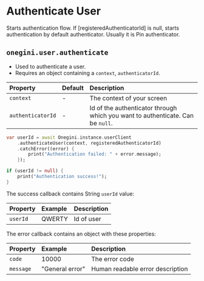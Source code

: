 
# Authenticate User

Starts authentication flow.
If [registeredAuthenticatorId] is null, starts authentication by default authenticator.
Usually it is Pin authenticator.



## `onegini.user.authenticate`



- 
  Used to authenticate a user.
- Requires an object containing a `context`, `authenticatorId`.

| Property          | Default | Description                                                  |
| :---------------- | :------ | :----------------------------------------------------------- |
| `context`         | -       | The context of your screen                                   |
| `authenticatorId` | -       | Id of the authenticator through which you want to authenticate. Can be `null`. |


```dart
var userId = await Onegini.instance.userClient
    .authenticateUser(context, registeredAuthenticatorId)
    .catchError((error) {
        print("Authentication failed: " + error.message);
    });

if (userId != null) {
    print("Authentication success!");
}
```

The success callback contains String `userId`  value:

| Property | Example | Description |
| :------- | :------ | :---------- |
| `userId` | QWERTY  | Id of user  |



The error callback contains an object with these properties:

| Property  | Example         | Description                      |
| :-------- | :-------------- | :------------------------------- |
| `code`    | 10000           | The error code                   |
| `message` | "General error" | Human readable error description |

